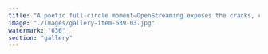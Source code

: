 ```yaml
---
title: "A poetic full-circle moment—OpenStreaming exposes the cracks, centralized AI falters, and the adaptive systems rise. If this was the inflection point, then the future just got a little more decentralized."
image: "./images/gallery-item-639-03.jpg"
watermark: "636"
section: "gallery"
---
```

